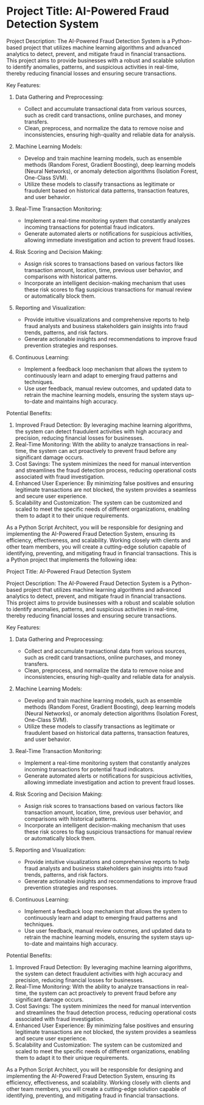 # Project Title: AI-Powered Fraud Detection System

Project Description:
The AI-Powered Fraud Detection System is a Python-based project that utilizes machine learning algorithms and advanced analytics to detect, prevent, and mitigate fraud in financial transactions. This project aims to provide businesses with a robust and scalable solution to identify anomalies, patterns, and suspicious activities in real-time, thereby reducing financial losses and ensuring secure transactions.

Key Features:

1. Data Gathering and Preprocessing:
   - Collect and accumulate transactional data from various sources, such as credit card transactions, online purchases, and money transfers.
   - Clean, preprocess, and normalize the data to remove noise and inconsistencies, ensuring high-quality and reliable data for analysis.

2. Machine Learning Models:
   - Develop and train machine learning models, such as ensemble methods (Random Forest, Gradient Boosting), deep learning models (Neural Networks), or anomaly detection algorithms (Isolation Forest, One-Class SVM).
   - Utilize these models to classify transactions as legitimate or fraudulent based on historical data patterns, transaction features, and user behavior.

3. Real-Time Transaction Monitoring:
   - Implement a real-time monitoring system that constantly analyzes incoming transactions for potential fraud indicators.
   - Generate automated alerts or notifications for suspicious activities, allowing immediate investigation and action to prevent fraud losses.

4. Risk Scoring and Decision Making:
   - Assign risk scores to transactions based on various factors like transaction amount, location, time, previous user behavior, and comparisons with historical patterns.
   - Incorporate an intelligent decision-making mechanism that uses these risk scores to flag suspicious transactions for manual review or automatically block them.

5. Reporting and Visualization:
   - Provide intuitive visualizations and comprehensive reports to help fraud analysts and business stakeholders gain insights into fraud trends, patterns, and risk factors.
   - Generate actionable insights and recommendations to improve fraud prevention strategies and responses.

6. Continuous Learning:
   - Implement a feedback loop mechanism that allows the system to continuously learn and adapt to emerging fraud patterns and techniques.
   - Use user feedback, manual review outcomes, and updated data to retrain the machine learning models, ensuring the system stays up-to-date and maintains high accuracy.

Potential Benefits:

1. Improved Fraud Detection: By leveraging machine learning algorithms, the system can detect fraudulent activities with high accuracy and precision, reducing financial losses for businesses.
2. Real-Time Monitoring: With the ability to analyze transactions in real-time, the system can act proactively to prevent fraud before any significant damage occurs.
3. Cost Savings: The system minimizes the need for manual intervention and streamlines the fraud detection process, reducing operational costs associated with fraud investigation.
4. Enhanced User Experience: By minimizing false positives and ensuring legitimate transactions are not blocked, the system provides a seamless and secure user experience.
5. Scalability and Customization: The system can be customized and scaled to meet the specific needs of different organizations, enabling them to adapt it to their unique requirements.

As a Python Script Architect, you will be responsible for designing and implementing the AI-Powered Fraud Detection System, ensuring its efficiency, effectiveness, and scalability. Working closely with clients and other team members, you will create a cutting-edge solution capable of identifying, preventing, and mitigating fraud in financial transactions.
This is a Python project that implements the following idea:

Project Title: AI-Powered Fraud Detection System

Project Description:
The AI-Powered Fraud Detection System is a Python-based project that utilizes machine learning algorithms and advanced analytics to detect, prevent, and mitigate fraud in financial transactions. This project aims to provide businesses with a robust and scalable solution to identify anomalies, patterns, and suspicious activities in real-time, thereby reducing financial losses and ensuring secure transactions.

Key Features:

1. Data Gathering and Preprocessing:
   - Collect and accumulate transactional data from various sources, such as credit card transactions, online purchases, and money transfers.
   - Clean, preprocess, and normalize the data to remove noise and inconsistencies, ensuring high-quality and reliable data for analysis.

2. Machine Learning Models:
   - Develop and train machine learning models, such as ensemble methods (Random Forest, Gradient Boosting), deep learning models (Neural Networks), or anomaly detection algorithms (Isolation Forest, One-Class SVM).
   - Utilize these models to classify transactions as legitimate or fraudulent based on historical data patterns, transaction features, and user behavior.

3. Real-Time Transaction Monitoring:
   - Implement a real-time monitoring system that constantly analyzes incoming transactions for potential fraud indicators.
   - Generate automated alerts or notifications for suspicious activities, allowing immediate investigation and action to prevent fraud losses.

4. Risk Scoring and Decision Making:
   - Assign risk scores to transactions based on various factors like transaction amount, location, time, previous user behavior, and comparisons with historical patterns.
   - Incorporate an intelligent decision-making mechanism that uses these risk scores to flag suspicious transactions for manual review or automatically block them.

5. Reporting and Visualization:
   - Provide intuitive visualizations and comprehensive reports to help fraud analysts and business stakeholders gain insights into fraud trends, patterns, and risk factors.
   - Generate actionable insights and recommendations to improve fraud prevention strategies and responses.

6. Continuous Learning:
   - Implement a feedback loop mechanism that allows the system to continuously learn and adapt to emerging fraud patterns and techniques.
   - Use user feedback, manual review outcomes, and updated data to retrain the machine learning models, ensuring the system stays up-to-date and maintains high accuracy.

Potential Benefits:

1. Improved Fraud Detection: By leveraging machine learning algorithms, the system can detect fraudulent activities with high accuracy and precision, reducing financial losses for businesses.
2. Real-Time Monitoring: With the ability to analyze transactions in real-time, the system can act proactively to prevent fraud before any significant damage occurs.
3. Cost Savings: The system minimizes the need for manual intervention and streamlines the fraud detection process, reducing operational costs associated with fraud investigation.
4. Enhanced User Experience: By minimizing false positives and ensuring legitimate transactions are not blocked, the system provides a seamless and secure user experience.
5. Scalability and Customization: The system can be customized and scaled to meet the specific needs of different organizations, enabling them to adapt it to their unique requirements.

As a Python Script Architect, you will be responsible for designing and implementing the AI-Powered Fraud Detection System, ensuring its efficiency, effectiveness, and scalability. Working closely with clients and other team members, you will create a cutting-edge solution capable of identifying, preventing, and mitigating fraud in financial transactions.